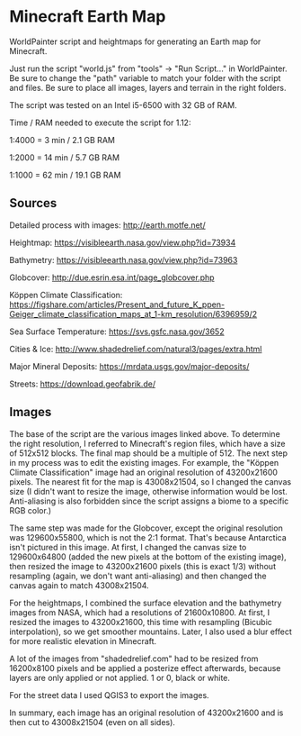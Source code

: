 # Minecraft Earth Map
WorldPainter script and heightmaps for generating an Earth map for Minecraft.

Just run the script "world.js" from "tools" -> "Run Script..." in WorldPainter.
Be sure to change the "path" variable to match your folder with the script and files. Be sure to place all images, layers and terrain in the right folders.

The script was tested on an Intel i5-6500 with 32 GB of RAM.

Time / RAM needed to execute the script for 1.12:

1:4000 = 3 min / 2.1 GB RAM

1:2000 = 14 min / 5.7 GB RAM

1:1000 = 62 min / 19.1 GB RAM


## Sources
Detailed process with images: http://earth.motfe.net/

Heightmap: https://visibleearth.nasa.gov/view.php?id=73934

Bathymetry: https://visibleearth.nasa.gov/view.php?id=73963

Globcover: http://due.esrin.esa.int/page_globcover.php

Köppen Climate Classification: https://figshare.com/articles/Present_and_future_K_ppen-Geiger_climate_classification_maps_at_1-km_resolution/6396959/2

Sea Surface Temperature: https://svs.gsfc.nasa.gov/3652

Cities & Ice: http://www.shadedrelief.com/natural3/pages/extra.html

Major Mineral Deposits: https://mrdata.usgs.gov/major-deposits/

Streets: https://download.geofabrik.de/


## Images
The base of the script are the various images linked above. To determine the right resolution, I referred to Minecraft's region files, which have a size of 512x512 blocks. The final map should be a multiple of 512. The next step in my process was to edit the existing images. For example, the "Köppen Climate Classification" image had an original resolution of 43200x21600 pixels. The nearest fit for the map is 43008x21504, so I changed the canvas size (I didn't want to resize the image, otherwise information would be lost. Anti-aliasing is also forbidden since the script assigns a biome to a specific RGB color.)

The same step was made for the Globcover, except the original resolution was 129600x55800, which is not the 2:1 format. That's because Antarctica isn't pictured in this image. At first, I changed the canvas size to 129600x64800 (added the new pixels at the bottom of the existing image), then resized the image to 43200x21600 pixels (this is exact 1/3) without resampling (again, we don't want anti-aliasing) and then changed the canvas again to match 43008x21504.

For the heightmaps, I combined the surface elevation and the bathymetry images from NASA, which had a resolutions of 21600x10800. At first, I resized the images to 43200x21600, this time with resampling (Bicubic interpolation), so we get smoother mountains. Later, I also used a blur effect for more realistic elevation in Minecraft.

A lot of the images from "shadedrelief.com" had to be resized from 16200x8100 pixels and be applied a posterize effect afterwards, because layers are only applied or not applied. 1 or 0, black or white.

For the street data I used QGIS3 to export the images.

In summary, each image has an original resolution of 43200x21600 and is then cut to 43008x21504 (even on all sides).
